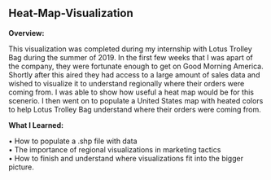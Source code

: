 ## Heat-Map-Visualization


**Overview:**

This visualization was completed during my internship with Lotus Trolley Bag during the summer of 2019.  In the first few weeks
that I was apart of the company, they were fortunate enough to get on Good Morning America.  Shortly after this aired they had
access to a large amount of sales data and wished to visualize it to understand regionally where their orders were coming from. 
I was able to show how useful a heat map would be for this scenerio.  I then went on to populate a United States map with heated
colors to help Lotus Trolley Bag understand where their orders were coming from.

**What I Learned:**

•	How to populate a .shp file with data
<br>
•	The importance of regional visualizations in marketing tactics
<br>
•	How to finish and understand where visualizations fit into the bigger picture.
